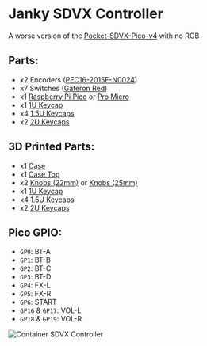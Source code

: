 # Janky SDVX Controller
A worse version of the [Pocket-SDVX-Pico-v4](https://github.com/speedypotato/Pocket-SDVX-Pico-v4) with no RGB

## Parts:
* x2 Encoders ([PEC16-2015F-N0024](https://mou.sr/3JNRuk8))
* x7 Switches ([Gateron Red](https://mechboards.co.uk/products/gateron-red?variant=41710358888653))
* x1 [Raspberry Pi Pico](https://thepihut.com/products/raspberry-pi-pico) or [Pro Micro](https://mechboards.co.uk/products/pro-micro-5v)
* x1 [1U Keycap](https://www.aliexpress.com/item/1005004064331568.html)
* x4 [1.5U Keycaps](https://www.aliexpress.com/item/1005004784994416.html)
* x2 [2U Keycaps](https://www.aliexpress.com/item/1005004784994416.html)

## 3D Printed Parts:
* x1 [Case](./Models/Case.stl)
* x1 [Case Top](./Models/Case%20Top.stl)
* x2 [Knobs (22mm)](./Models/Knob%20(22mm).stl) or [Knobs (25mm)](./Models/Knob%20(25mm).stl)
* x1 [1U Keycap](https://www.printables.com/model/440477-keycaps-for-pico-sdvx-controller)
* x4 [1.5U Keycaps](https://www.printables.com/model/440477-keycaps-for-pico-sdvx-controller)
* x2 [2U Keycaps](https://www.printables.com/model/440477-keycaps-for-pico-sdvx-controller)

## Pico GPIO:
* `GP0`: BT-A
* `GP1`: BT-B
* `GP2`: BT-C
* `GP3`: BT-D
* `GP4`: FX-L
* `GP5`: FX-R
* `GP6`: START
* `GP16` & `GP17`: VOL-L
* `GP18` & `GP19`: VOL-R

![Container SDVX Controller](./Container%20SDVX%20Controller.png)